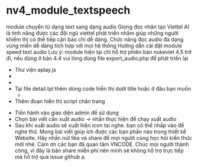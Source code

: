 # nv4_module_textspeech
module chuyển từ dạng text sang dạng audio
Giọng đọc nhân tạo Viettel AI là tính năng được các đội ngũ viettel phát triển nhằm giúp những người khiếm thị có thể tiếp cận báo chí dễ dàng. Chức năng đọc audio đa dạng vùng miền dễ dàng tích hợp với mọi hệ thống
Hướng dẫn cài đặt module speed text audio 
Lưu ý: module hiện tại chỉ hỗ trợ phiên bản nukeviet 4.5 trở đi, nếu dùng ở bản 4.4 vui lòng dùng file export_audio.php để phát triển lại

+ Thư viện aplay.js
+ <link href="/{NV_ASSETS_DIR}/css/aplayer/APlayer.min.css" rel="stylesheet">
+ <script src="/{NV_ASSETS_DIR}/js/aplayer/APlayer.min.js" type="text/javascript"></script>
+ Tại file detail.tpl thêm dòng code hiển thị dưới title hoặc ở đâu bạn muốn
	 + <div id="myplayer" class="aplayer"></div>
+ Thêm đoạn hiển thị script chân trang
<!-- BEGIN: audio -->
<script>
	const ap = new APlayer({
		element: document.getElementById('myplayer'),
		music: {
			name: '{DETAIL.title}',
			artist: '{DETAIL.author}',
			url: '{DETAIL.audio}',
			cover: ' {DETAIL.image.src}',
		}
	});
</script>
<!-- END: audio -->
+ Tiến hành vào giao diện admin để sử dụng 
+ Chọn bài viết cần xuất audio -> nhấn thực hiện để chạy xuất audio 
+ Sau khi xuất audio sẽ xuất hiện icon tai nghe. bạn có thể nhấp vào để nghe thử.  Mong bài viết giúp ích được các bạn phần nào trong thiết kế Website. Hãy nhấn nút like và share  để mọi người cùng học hỏi kiến thức mới nhé. Cảm ơn các bạn đã quan tâm VNCODE. Chúc mọi người thành công, vì đây là bản share miễn phí nên mình sẽ không hỗ trợ trực tiếp mà hỗ trợ qua issue github ạ.
